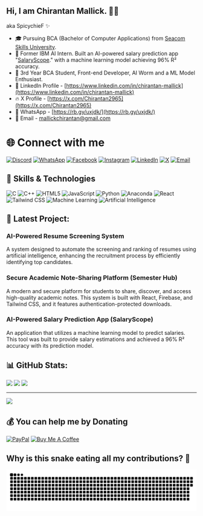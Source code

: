 ## Hi, I am Chirantan Mallick. 👋🏻
aka SpicychieF ✨

* 🎓 Pursuing BCA (Bachelor of Computer Applications) from [Seacom Skills University](https://seacomskillsuniversity.org/).
* 💼 Former IBM AI Intern. Built an AI-powered salary prediction app "[SalaryScope](https://salary-scope-spicychief.streamlit.app/)." with a machine learning model achieving 96% R² accuracy.
* 🤖 3rd Year BCA Student, Front-end Developer, AI Worm and a ML Model Enthusiast.
* 🔗 LinkedIn Profile - [https://www.linkedin.com/in/chirantan-mallick](https://www.linkedin.com/in/chirantan-mallick)
* 🔥 X Profile - [https://x.com/Chirantan2965](https://x.com/Chirantan2965)
* 💬 WhatsApp - [https://rb.gy/uxjdk/](https://rb.gy/uxjdk/)
* 📧 Email - mallickchirantan@gmail.com

# 🌐 Connect with me 

[![Discord](https://img.shields.io/badge/Discord-%237289DA.svg?style=plastic&logo=discord&logoColor=white)](https://discord.gg/EmRcW9rnGs)
[![WhatsApp](https://img.shields.io/badge/WhatsApp-25D366.svg?style=plastic&logo=whatsapp&logoColor=white)](https://rb.gy/uxjdk)
[![Facebook](https://img.shields.io/badge/Facebook-%231877F2.svg?style=plastic&logo=Facebook&logoColor=white)](https://www.facebook.com/Chirantan2965)
[![Instagram](https://img.shields.io/badge/Instagram-%23E4405F.svg?style=plastic&logo=Instagram&logoColor=white)](https://instagram.com/heres_chirantan)
[![LinkedIn](https://img.shields.io/badge/LinkedIn-%230077B5.svg?style=plastic&logo=linkedin&logoColor=white)](https://linkedin.com/in/chirantan-mallick)
[![X](https://img.shields.io/badge/X-black.svg?style=plastic&logo=X&logoColor=white)](https://x.com/Chirantan2965)
[![Email](https://img.shields.io/badge/Email-D14836.svg?style=plastic&logo=gmail&logoColor=white)](https://tr.ee/9Vp509xCxy)

## 🚀 Skills & Technologies

![C](https://img.shields.io/badge/C-%2300599C.svg?style=plastic&logo=c&logoColor=white)
![C++](https://img.shields.io/badge/C++-%2300599C.svg?style=plastic&logo=c%2B%2B&logoColor=white)
![HTML5](https://img.shields.io/badge/HTML5-%23E34F26.svg?style=plastic&logo=html5&logoColor=white)
![JavaScript](https://img.shields.io/badge/JavaScript-%23323330.svg?style=plastic&logo=javascript&logoColor=%23F7DF1E)
![Python](https://img.shields.io/badge/Python-3670A0?style=plastic&logo=python&logoColor=ffdd54)
![Anaconda](https://img.shields.io/badge/Anaconda-%2344A833.svg?style=plastic&logo=anaconda&logoColor=white)
![React](https://img.shields.io/badge/React-%2361DAFB.svg?style=plastic&logo=react&logoColor=black)
![Tailwind CSS](https://img.shields.io/badge/Tailwind_CSS-%2338B2AC.svg?style=plastic&logo=tailwind-css&logoColor=white)
![Machine Learning](https://img.shields.io/badge/Machine%20Learning-%237C3AED.svg?style=plastic&logo=google&logoColor=white)
![Artificial Intelligence](https://img.shields.io/badge/Artificial%20Intelligence-%23111827.svg?style=plastic&logo=openai&logoColor=white)


## 📂 Latest Project:
### AI-Powered Resume Screening System
A system designed to automate the screening and ranking of resumes using artificial intelligence, enhancing the recruitment process by efficiently identifying top candidates.

### Secure Academic Note-Sharing Platform (Semester Hub)
A modern and secure platform for students to share, discover, and access high-quality academic notes. This system is built with React, Firebase, and Tailwind CSS, and it features authentication-protected downloads.

### AI-Powered Salary Prediction App (SalaryScope)
An application that utilizes a machine learning model to predict salaries. This tool was built to provide salary estimations and achieved a 96% R² accuracy with its prediction model.


## 📊 GitHub Stats:
![](https://github-readme-stats.vercel.app/api?username=SpicychieF05&theme=tokyonight&hide_border=false&include_all_commits=true&count_private=false)
![](https://nirzak-streak-stats.vercel.app/?user=SpicychieF05&theme=tokyonight&hide_border=false)
![](https://github-readme-stats.vercel.app/api/top-langs/?username=SpicychieF05&theme=tokyonight&hide_border=false&include_all_commits=true&count_private=false&layout=compact)

---
[![](https://visitcount.itsvg.in/api?id=SpicychieF05&icon=0&color=0)](https://visitcount.itsvg.in)


## 💰 You can help me by Donating
[![PayPal](https://img.shields.io/badge/PayPal-00457C?style=for-the-badge&logo=paypal&logoColor=white)](https://paypal.me/chirantan2965?country.x=IN&locale.x=en_GB)
[![Buy Me A Coffee](https://img.shields.io/badge/Buy%20Me%20a%20Coffee-ffdd00?style=for-the-badge&logo=buy-me-a-coffee&logoColor=black)](https://www.buymeacoffee.com/chirantan_mallick)


## Why is this snake eating all my contributions? 🤨 


![Snake SVG](https://raw.githubusercontent.com/SpicychieF05/SpicychieF05/output/github-snake-dark.svg)
